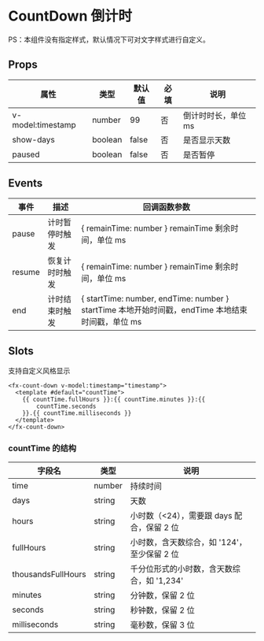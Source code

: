 # CountDown 倒计时

PS：本组件没有指定样式，默认情况下可对文字样式进行自定义。

## Props

| 属性              | 类型    | 默认值 | 必填 | 说明                |
| ----------------- | ------- | ------ | ---- | ------------------- |
| v-model:timestamp | number  | 99     | 否   | 倒计时时长，单位 ms |
| show-days         | boolean | false  | 否   | 是否显示天数        |
| paused            | boolean | false  | 否   | 是否暂停            |

## Events

| 事件   | 描述           | 回调函数参数                                                                                     |
| ------ | -------------- | ------------------------------------------------------------------------------------------------ |
| pause  | 计时暂停时触发 | { remainTime: number } remainTime 剩余时间，单位 ms                                              |
| resume | 恢复计时时触发 | { remainTime: number } remainTime 剩余时间，单位 ms                                              |
| end    | 计时结束时触发 | { startTime: number, endTime: number } startTime 本地开始时间戳，endTime 本地结束时间戳，单位 ms |

## Slots

支持自定义风格显示

```
<fx-count-down v-model:timestamp="timestamp">
  <template #default="countTime">
    {{ countTime.fullHours }}:{{ countTime.minutes }}:{{
        countTime.seconds
    }}.{{ countTime.milliseconds }}
  </template>
</fx-count-down>
```

### countTime 的结构

| 字段名             | 类型   | 说明                                        |
| ------------------ | ------ | ------------------------------------------- |
| time               | number | 持续时间                                    |
| days               | string | 天数                                        |
| hours              | string | 小时数（<24），需要跟 days 配合，保留 2 位  |
| fullHours          | string | 小时数，含天数综合，如 '124'，至少保留 2 位 |
| thousandsFullHours | string | 千分位形式的小时数，含天数综合，如 '1,234'  |
| minutes            | string | 分钟数，保留 2 位                           |
| seconds            | string | 秒钟数，保留 2 位                           |
| milliseconds       | string | 毫秒数，保留 3 位                           |
